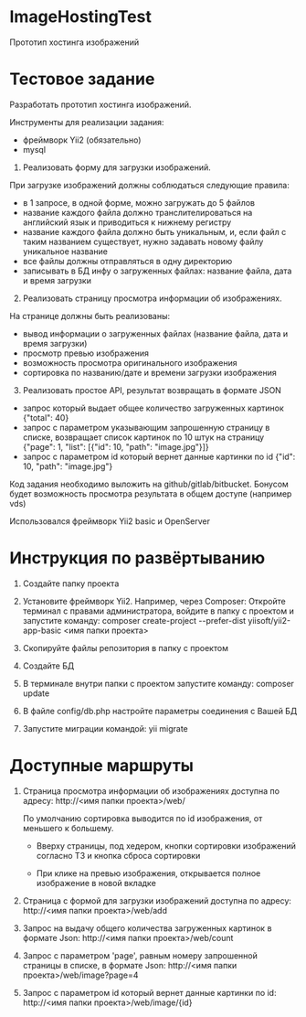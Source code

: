 # ImageHostingTest
Прототип хостинга изображений

# Тестовое задание

Разработать прототип хостинга изображений.

Инструменты для реализации задания:
- фреймворк Yii2 (обязательно)
- mysql

1. Реализовать форму для загрузки изображений.

При загрузке изображений должны соблюдаться следующие правила:
- в 1 запросе, в одной форме, можно загружать до 5 файлов
- название каждого файла должно транслителироваться на английский язык и приводиться к нижнему регистру
- название каждого файла должно быть уникальным, и, если файл с таким названием существует, нужно задавать новому файлу уникальное название
- все файлы должны отправляться в одну директорию
- записывать в БД инфу о загруженных файлах: название файла, дата и время загрузки

2. Реализовать страницу просмотра информации об изображениях.

На странице должны быть реализованы:
- вывод информации о загруженных файлах (название файла, дата и время загрузки)
- просмотр превью изображения
- возможность просмотра оригинального изображения
- сортировка по названию/дате и времени загрузки изображения

3. Реализовать простое API, результат возвращать в формате JSON
- запрос который выдает общее количество загруженных картинок {"total": 40}
- запрос с параметром указывающим запрошенную страницу в списке, возвращает список картинок по 10 штук на страницу {"page": 1, "list": [{"id": 10, "path": "image.jpg"}]}
- запрос c параметром id который вернет данные картинки по id {"id": 10, "path": "image.jpg"}

Код задания необходимо выложить на github/gitlab/bitbucket.
Бонусом будет возможность просмотра результата в общем доступе (например vds)


Использовался фреймворк Yii2 basic и OpenServer
# Инструкция по развёртыванию

1. Создайте папку проекта

2. Установите фреймворк Yii2. Например, через Composer:
    Откройте терминал с правами администратора, войдите в папку с проектом и запустите команду:
    composer create-project --prefer-dist yiisoft/yii2-app-basic <имя папки проекта>

3. Скопируйте файлы репозитория в папку с проектом

4. Создайте БД

5. В терминале внутри папки с проектом запустите команду:
    composer update

4. В файле config/db.php настройте параметры соединения с Вашей БД

5. Запустите миграции командой:
    yii migrate

# Доступные маршруты

1. Страница просмотра информации об изображениях доступна по адресу:
    http://<имя папки проекта>/web/

    По умолчанию сортировка выводится по id изображения, от меньшего к большему.

    - Вверху страницы, под хедером, кнопки сортировки изображений согласно ТЗ и кнопка сброса сортировки
    
    - При клике на превью изображения, открывается полное изображение в новой вкладке

2. Страница с формой для загрузки изображений доступна по адресу:
    http://<имя папки проекта>/web/add

3. Запрос на выдачу общего количества загруженных картинок в формате Json:
    http://<имя папки проекта>/web/count

4. Запрос с параметром 'page', равным номеру запрошенной страницы в списке, в формате Json:
    http://<имя папки проекта>/web/image?page=4
    
5. Запрос c параметром id который вернет данные картинки по id:
    http://<имя папки проекта>/web/image/{id}

